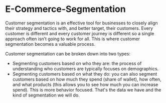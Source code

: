 # E-Commerce-Segmentation
Customer segmentation is an effective tool for businesses to closely align their strategy and tactics with, and better target, their customers. Every customer is different and every customer journey is different so a single approach often isn’t going to work for all. This is where customer segmentation becomes a valuable process.

Customer segmentation can be broken down into two types:

 - Segmenting customers based on who they are: the process of understanding who customers are typically focuses on demographics.
 - Segmenting customers based on what they do: you can also segment customers based on how much they spend (share of wallet), how often, and what products (this allows you to see how much you can increase spend). This is more behavior focused. That's the data we have and the kind of segmentation we will do.
